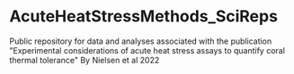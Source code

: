 # AcuteHeatStressMethods_SciReps
Public repository for data and analyses associated with the publication "Experimental considerations of acute heat stress assays to quantify coral thermal tolerance" By Nielsen et al 2022
